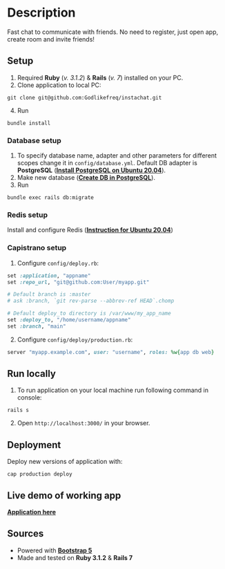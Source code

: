 # Description
Fast chat to communicate with friends. No need to register, just open app, create room and invite friends!

## Setup
1. Required **Ruby** (*v. 3.1.2*) & **Rails** (*v. 7*) installed on your PC.
2. Clone application to local PC:
```
git clone git@github.com:Godlikefreq/instachat.git
```
4. Run
```
bundle install
```

### Database setup
1. To specify database name, adapter and other parameters for different scopes change it in `config/database.yml`. 
Default DB adapter is **PostgreSQL** ([**Install PostgreSQL on Ubuntu 20.04**](https://www.digitalocean.com/community/tutorials/how-to-install-postgresql-on-ubuntu-20-04-quickstart#step-1-installing-postgresql)).
2. Make new database ([**Create DB in PostgreSQL**](https://www.digitalocean.com/community/tutorials/how-to-install-postgresql-on-ubuntu-20-04-quickstart#step-4-creating-a-new-database)).
3. Run
```
bundle exec rails db:migrate
```

### Redis setup
Install and configure Redis ([**Instruction for Ubuntu 20.04**](https://www.digitalocean.com/community/tutorials/how-to-install-and-secure-redis-on-ubuntu-20-04))

### Capistrano setup
1. Configure `config/deploy.rb`:
```ruby
set :application, "appname"
set :repo_url, "git@github.com:User/myapp.git"

# Default branch is :master
# ask :branch, `git rev-parse --abbrev-ref HEAD`.chomp

# Default deploy_to directory is /var/www/my_app_name
set :deploy_to, "/home/username/appname"
set :branch, "main"
```
2. Configure `config/deploy/production.rb`:
```ruby
server "myapp.example.com", user: "username", roles: %w{app db web}
```

## Run locally
1. To run application on your local machine run following command in console:
```
rails s
```
2. Open `http://localhost:3000/` in your browser.

## Deployment
Deploy new versions of application with:
```
cap production deploy
```

## Live demo of working app
[**Application here**](http://chat.mylessondomain.ru/)

## Sources
- Powered with [**Bootstrap 5**](https://getbootstrap.com/docs/5.0/getting-started/introduction/)
- Made and tested on **Ruby 3.1.2** & **Rails 7**

